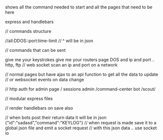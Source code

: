 shows all the command needed to start and all the pages that need to be here

express and handlebars

// commands structure

//all:DDOS:<victim IP>:port:time-limit
// ^ will be in json

// commands that can be sent 

give me your keystrokes 
give me your routers page 
DOS and ip and port .. http, ftp // web socket
scan an ip and port on a network

// normal pages but have ajax to an api function to get all the data to update
// or websocket events on data change

// http auth for admin page / sessions 
admin /command-center
bot /scout/

// modular express files

// render handlebars on save also

// when bots post their return data it will be in json 
{"id":"sadasd","command":"KEYLOG"}
// when request is made save it to a global json file and emit a socket request 
// with this json data .. use socket io